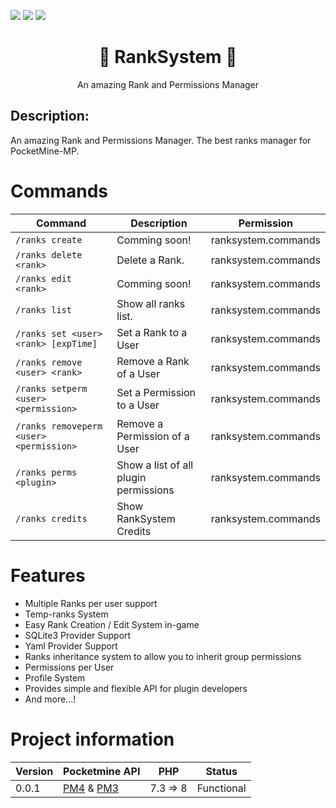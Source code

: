 [![](https://poggit.pmmp.io/shield.state/RankSystem)](https://poggit.pmmp.io/p/RankSystem)
[![](https://poggit.pmmp.io/shield.api/RankSystem)](https://poggit.pmmp.io/p/RankSystem)
[![](https://poggit.pmmp.io/shield.dl.total/RankSystem)](https://poggit.pmmp.io/p/RankSystem)

<div align="center">
  <h1> 👑 RankSystem 🔧</h1>
  <p>An amazing Rank and Permissions Manager</p>
</div>

## Description:
An amazing Rank and Permissions Manager. The best ranks manager for PocketMine-MP.

# Commands
Command | Description | Permission
--- | --- | ---
`/ranks create` | Comming soon! | ranksystem.commands
`/ranks delete <rank>` | Delete a Rank. | ranksystem.commands
`/ranks edit <rank>` | Comming soon! | ranksystem.commands
`/ranks list` | Show all ranks list. | ranksystem.commands
`/ranks set <user> <rank> [expTime]` | Set a Rank to a User | ranksystem.commands
`/ranks remove <user> <rank>` | Remove a Rank of a User | ranksystem.commands
`/ranks setperm <user> <permission>` | Set a Permission to a User | ranksystem.commands
`/ranks removeperm <user> <permission>` | Remove a Permission of a User | ranksystem.commands
`/ranks perms <plugin>` | Show a list of all plugin permissions | ranksystem.commands
`/ranks credits` | Show RankSystem Credits | ranksystem.commands

# Features

- Multiple Ranks per user support
- Temp-ranks System
- Easy Rank Creation / Edit System in-game
- SQLite3 Provider Support
- Yaml Provider Support
- Ranks inheritance system to allow you to inherit group permissions
- Permissions per User
- Profile System
- Provides simple and flexible API for plugin developers
- And more...!

# Project information
Version | Pocketmine API | PHP | Status
--- | --- | --- | ---
0.0.1 | [PM4](https://github.com/pmmp/PocketMine-MP/tree/master) & [PM3](https://github.com/pmmp/PocketMine-MP/tree/stable) | 7.3 => 8 | Functional

